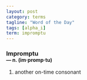 ```yaml
---
layout: post
category: terms
tagline: "Word of the Day"
tags: [alpha_i]
term: impromptu
---
```


<h3>Impromptu<br/> <small>&mdash; n. (im<span>&middot;</span>promp<span>&middot;</span>tu)</small></h3>
<p><ol>
<li>another on-time consonant</li>
</ol></p>
